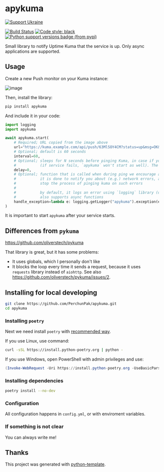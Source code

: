 # apykuma

[![Support Ukraine](https://badgen.net/badge/support/UKRAINE/?color=0057B8&labelColor=FFD700)](https://www.gov.uk/government/news/ukraine-what-you-can-do-to-help)

[![Build Status](https://github.com/PerchunPak/apykuma/actions/workflows/test.yml/badge.svg?branch=master)](https://github.com/PerchunPak/apykuma/actions?query=workflow%3Atest)
[![Code style: black](https://img.shields.io/badge/code%20style-black-000000.svg)](https://github.com/psf/black)
[![Python support versions badge (from pypi)](https://img.shields.io/pypi/pyversions/apykuma)](https://www.python.org/downloads/)

Small library to notify Uptime Kuma that the service is up.
Only async applications are supported.

## Usage

Create a new Push monitor on your Kuma instance:

![image](https://github.com/PerchunPak/apykuma/assets/68118654/f50bbcbc-5717-40a3-8e1c-759b57d3f87a)

Then, install the library:

```bash
pip install apykuma
```

And include it in your code:

```python
import logging
import apykuma

await apykuma.start(
    # Required; URL copied from the image above
    url="https://kuma.example.com/api/push/63MlSOY4CM?status=up&msg=OK&ping=",
    # Optional; default is 60 seconds
    interval=60,
    # Optional; sleeps for N seconds before pinging Kuma, in case if you run `apykuma` right before starting your service
    #           (if service fails, `apykuma` won't start as well). The recommended value is 10 seconds
    delay=0,
    # Optional; function that is called when during ping we encourage an error
    #           it is done to notify you about (e.g.) network errors, and to not
    #           stop the process of pinging kuma on such errors
    #
    #           by default, it logs an error using `logging` library (default value is shown below),
    #           also supports async functions
    handle_exception=lambda e: logging.getLogger("apykuma").exception(e),
)
```

It is important to start `apykuma` after your service starts.

## Differences from `pykuma`

https://github.com/oliverstech/pykuma

That library is great, but it has some problems:

- It uses globals, which I personally don't like
- It blocks the loop every time it sends a request, because it uses `requests` library instead of `aiohttp`. See also https://github.com/oliverstech/pykuma/issues/2.

## Installing for local developing

```bash
git clone https://github.com/PerchunPak/apykuma.git
cd apykuma
```

### Installing `poetry`

Next we need install `poetry` with [recommended way](https://python-poetry.org/docs/master/#installation).

If you use Linux, use command:

```bash
curl -sSL https://install.python-poetry.org | python -
```

If you use Windows, open PowerShell with admin privileges and use:

```powershell
(Invoke-WebRequest -Uri https://install.python-poetry.org -UseBasicParsing).Content | python -
```

### Installing dependencies

```bash
poetry install --no-dev
```

### Configuration

All configuration happens in `config.yml`, or with enviroment variables.

### If something is not clear

You can always write me!

## Thanks

This project was generated with [python-template](https://github.com/PerchunPak/python-template).
